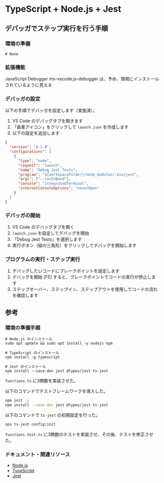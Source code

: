 # TypeScript + Node.js + Jest

## デバッガでステップ実行を行う手順

### 環境の準備

```shell
# None
```

### 拡張機能

JavaScript Debugger ms-vscode.js-debugger
は、予め、環境にインストールされているように見える

### デバッガの設定

以下の手順でデバッガを設定します（実施済）。

1. VS Code のデバッグタブを開きます
2. 「歯車アイコン」をクリックして `launch.json` を作成します
3. 以下の設定を追加します

```json
{
  "version": "0.2.0",
  "configurations": [
    {
      "type": "node",
      "request": "launch",
      "name": "Debug Jest Tests",
      "program": "${workspaceFolder}/node_modules/.bin/jest",
      "args": ["--runInBand"],
      "console": "integratedTerminal",
      "internalConsoleOptions": "neverOpen"
    }
  ]
}
```

### デバッガの開始

1. VS Code のデバッグタブを開く
2. `launch.json` を設定してデバッグを開始
3. 「Debug Jest Tests」を選択します
4. 実行ボタン（緑の三角形）をクリックしてデバッグを開始します

### プログラムの実行・ステップ実行

1. デバッグしたいコードにブレークポイントを設定します
2. デバッグを開始 [F5] すると、ブレークポイントでコードの実行が停止します
3. ステップオーバー、ステップイン、ステップアウトを使用してコードの流れを確認します

## 参考

### 環境の準備手順

```shell
# Node.js のインストール
sudo apt update && sudo apt install -y nodejs npm

# TypeScript のインストール
npm install -g typescript

# Jest のインストール
npm install --save-dev jest @types/jest ts-jest
```

`functions.ts` に3関数を実装させた。

以下のコマンドでテストフレームワークを導入した。

```bash
npm init -y
npm install --save-dev jest @types/jest ts-jest
```

以下のコマンドで `ts-jest` の初期設定を行った。

```bash
npx ts-jest config:init
```

`functions.test.ts` に3関数のテストを実装させ、その後、テストを修正させた。

### ドキュメント・関連リソース

- [Node.js](https://nodejs.org/)
- [TypeScript](https://www.typescriptlang.org/)
- [Jest](https://jestjs.io/)